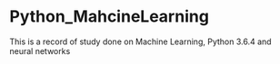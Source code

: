 # Python_MahcineLearning

This is a record of study done on Machine Learning, Python 3.6.4 and neural networks
